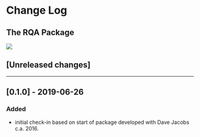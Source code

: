 # Change Log

## The RQA Package

![](icon.png)

<!--
## Types of changes

- `Added` for new features.
- `Changed` for changes in existing functionality.
- `Deprecated` for soon-to-be removed features.
- `Removed` for now removed features.
- `Fixed` for any bug fixes.
- `Security` in case of vulnerabilities. 
-->

## [Unreleased changes]

***

## [0.1.0] - 2019-06-26

### Added

- initial check-in based on start of package developed with Dave Jacobs c.a. 2016.
